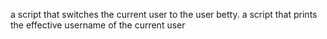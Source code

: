  a script that switches the current user to the user betty.
a script that prints the effective username of the current user
